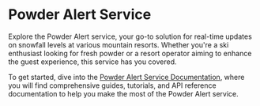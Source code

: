 # Powder Alert Service

Explore the Powder Alert service, your go-to solution for real-time updates on snowfall levels at various mountain resorts. Whether you're a ski enthusiast looking for fresh powder or a resort operator aiming to enhance the guest experience, this service has you covered.

To get started, dive into the [Powder Alert Service Documentation](docs/index.md), where you will find comprehensive guides, tutorials, and API reference documentation to help you make the most of the Powder Alert service.
